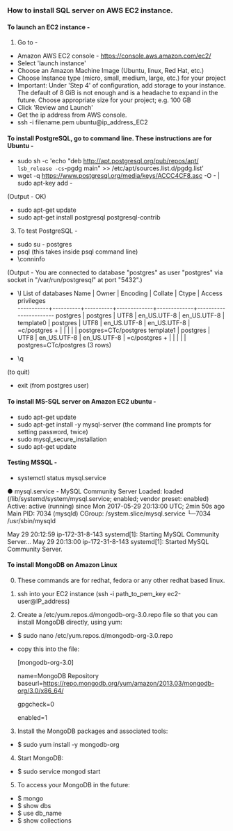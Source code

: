 ### How to install SQL server on AWS EC2 instance.

#### To launch an EC2 instance -

1. Go to -

* Amazon AWS EC2 console - https://console.aws.amazon.com/ec2/
* Select 'launch instance'
* Choose an Amazon Machine Image (Ubuntu, linux, Red Hat, etc.)
* Choose Instance type (micro, small, medium, large, etc.) for your project
* Important: Under 'Step 4' of configuration, add storage to your instance. The default of 8 GiB is not enough and is a headache to expand in the future. Choose appropriate size for your project; e.g. 100 GB
* Click 'Review and Launch'
* Get the ip address from AWS console.
* ssh -i filename.pem ubuntu@ip_address_EC2

#### To install PostgreSQL, go to command line. These instructions are for Ubuntu -

* sudo sh -c 'echo "deb http://apt.postgresql.org/pub/repos/apt/ `lsb_release -cs`-pgdg main" >> /etc/apt/sources.list.d/pgdg.list'
* wget -q https://www.postgresql.org/media/keys/ACCC4CF8.asc -O - | sudo apt-key add -

(Output - OK)

* sudo apt-get update
* sudo apt-get install postgresql postgresql-contrib

3. To test PostgreSQL -

* sudo su - postgres
* psql (this takes inside psql command line)
* \conninfo

(Output - You are connected to database "postgres" as user "postgres" via socket in "/var/run/postgresql" at port "5432".)
* \l
                                  List of databases
   Name    |  Owner   | Encoding |   Collate   |    Ctype    |   Access privileges   
-----------+----------+----------+-------------+-------------+-----------------------
 postgres  | postgres | UTF8     | en_US.UTF-8 | en_US.UTF-8 |
 template0 | postgres | UTF8     | en_US.UTF-8 | en_US.UTF-8 | =c/postgres          +
           |          |          |             |             | postgres=CTc/postgres
 template1 | postgres | UTF8     | en_US.UTF-8 | en_US.UTF-8 | =c/postgres          +
           |          |          |             |             | postgres=CTc/postgres
(3 rows)

* \q

(to quit)

* exit
(from postgres user)

#### To install MS-SQL server on Amazon EC2 ubuntu -

* sudo apt-get update
* sudo apt-get install -y mysql-server
(the command line prompts for setting password, twice)
* sudo mysql_secure_installation
* sudo apt-get update

#### Testing MSSQL -

* systemctl status mysql.service

● mysql.service - MySQL Community Server
   Loaded: loaded (/lib/systemd/system/mysql.service; enabled; vendor preset: enabled)
   Active: active (running) since Mon 2017-05-29 20:13:00 UTC; 2min 50s ago
 Main PID: 7034 (mysqld)
   CGroup: /system.slice/mysql.service
           └─7034 /usr/sbin/mysqld

May 29 20:12:59 ip-172-31-8-143 systemd[1]: Starting MySQL Community Server...
May 29 20:13:00 ip-172-31-8-143 systemd[1]: Started MySQL Community Server.

#### To install MongoDB on Amazon Linux

0. These commands are for redhat, fedora or any other redhat based linux.

1. ssh into your EC2 instance (ssh -i path_to_pem_key ec2-user@IP_address)

2. Create a /etc/yum.repos.d/mongodb-org-3.0.repo file so that you can install MongoDB directly, using yum:

  * $ sudo nano /etc/yum.repos.d/mongodb-org-3.0.repo
  * copy this into the file:

    [mongodb-org-3.0]

    name=MongoDB Repository
    baseurl=https://repo.mongodb.org/yum/amazon/2013.03/mongodb-org/3.0/x86_64/

    gpgcheck=0

    enabled=1

3. Install the MongoDB packages and associated tools:

  * $ sudo yum install -y mongodb-org

4. Start MongoDB:

  * $ sudo service mongod start

5. To access your MongoDB in the future:

  * $ mongo
  * $ show dbs
  * $ use db_name
  * $ show collections
